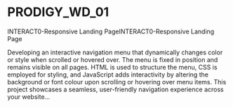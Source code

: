 # PRODIGY_WD_01


INTERACT0-Responsive Landing PageINTERACT0-Responsive Landing Page

Developing an interactive navigation menu that dynamically changes color or style when scrolled or hovered over. The menu is fixed in position and remains visible on all pages. HTML is used to structure the menu, CSS is employed for styling, and JavaScript adds interactivity by altering the background or font colour upon scrolling or hovering over menu items. This project showcases a seamless, user-friendly navigation experience across your website...
